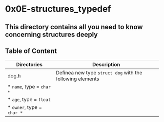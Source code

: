 # 0x0E-structures_typedef
## This directory contains all you need to know concerning structures deeply

## Table of Content

Directories | Description
----------- | -----------
[dog.h](./dog.h) | Definea new type `struct dog` with the following elements
 | * `name`, type = `char *`
 | * `age`, type = `float`
 | * `owner`, type = `char *`
